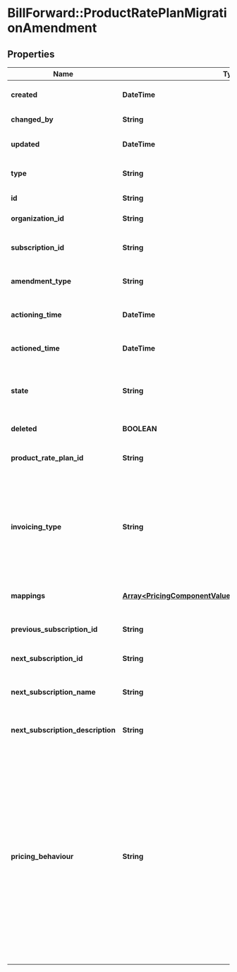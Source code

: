 # BillForward::ProductRatePlanMigrationAmendment

## Properties
Name | Type | Description | Notes
------------ | ------------- | ------------- | -------------
**created** | **DateTime** | { \&quot;description\&quot; : \&quot;The UTC DateTime when the object was created.\&quot;, \&quot;verbs\&quot;:[] } | [optional] 
**changed_by** | **String** | { \&quot;description\&quot; : \&quot;ID of the user who last updated the entity.\&quot;, \&quot;verbs\&quot;:[] } | [optional] 
**updated** | **DateTime** | { \&quot;description\&quot; : \&quot;The UTC DateTime when the object was last updated.\&quot;, \&quot;verbs\&quot;:[] } | [optional] 
**type** | **String** | { \&quot;description\&quot; : \&quot;\&quot;, \&quot;default\&quot; : \&quot;\&quot;, \&quot;verbs\&quot;:[\&quot;POST\&quot;,\&quot;GET\&quot;] } | 
**id** | **String** | { \&quot;description\&quot; : \&quot;\&quot;, \&quot;verbs\&quot;:[\&quot;GET\&quot;] } | [optional] 
**organization_id** | **String** | { \&quot;description\&quot; : \&quot;\&quot;, \&quot;verbs\&quot;:[\&quot;\&quot;] } | [optional] 
**subscription_id** | **String** | { \&quot;description\&quot; : \&quot;\&quot;, \&quot;verbs\&quot;:[\&quot;POST\&quot;,\&quot;PUT\&quot;,\&quot;GET\&quot;] } | 
**amendment_type** | **String** | { \&quot;description\&quot; : \&quot;Type of amendment\&quot;, \&quot;verbs\&quot;:[\&quot;POST\&quot;,\&quot;GET\&quot;] } | 
**actioning_time** | **DateTime** | { \&quot;description\&quot; : \&quot;When the amendment will run\&quot;, \&quot;verbs\&quot;:[\&quot;POST\&quot;,\&quot;PUT\&quot;,\&quot;GET\&quot;] } | [optional] 
**actioned_time** | **DateTime** | { \&quot;description\&quot; : \&quot;The time the amendment completed.\&quot;, \&quot;verbs\&quot;:[\&quot;GET\&quot;] } | [optional] 
**state** | **String** | Whether the subscription-amendment is: pending (to be actioned in the future), succeeded (actioning completed), failed (actioning was attempted but no effect was made) or discarded (the amendment had been cancelled before being actioned). Default: Pending | 
**deleted** | **BOOLEAN** | { \&quot;description\&quot; : \&quot;Is the amendment deleted.\&quot;, \&quot;verbs\&quot;:[\&quot;GET\&quot;] } | [default to false]
**product_rate_plan_id** | **String** | { \&quot;description\&quot; : \&quot;Identifier of the rate-plan the subscription to migrate to\&quot;, \&quot;verbs\&quot;:[\&quot;POST\&quot;,\&quot;GET\&quot;] } | 
**invoicing_type** | **String** | { \&quot;description\&quot; : \&quot;&lt;span class&#x3D;\\\&quot;label label-default\\\&quot;&gt;Immediate&lt;/span&gt; invoicing will result in an invoice being issued immediately for migration charges. &lt;span class&#x3D;\\\&quot;label label-default\\\&quot;&gt;Aggregated&lt;/span&gt; invoicing will generate a charge to be added to the next issued invoice, for example at the current billing period end.\&quot;,  \&quot;default\&quot; : \&quot;Immediate\&quot;, \&quot;verbs\&quot;:[\&quot;POST\&quot;,\&quot;GET\&quot;] } | 
**mappings** | [**Array&lt;PricingComponentValueMigrationAmendmentMapping&gt;**](PricingComponentValueMigrationAmendmentMapping.md) | { \&quot;description\&quot; : \&quot;Mapping  of new rate-plans pricing-components to values\&quot;, \&quot;verbs\&quot;:[\&quot;POST\&quot;,\&quot;GET\&quot;] } | [optional] 
**previous_subscription_id** | **String** | { \&quot;description\&quot; : \&quot;ID of the previous subscription.\&quot;, \&quot;verbs\&quot;:[\&quot;GET\&quot;] } | [optional] 
**next_subscription_id** | **String** | { \&quot;description\&quot; : \&quot;ID of the next subscription.\&quot;, \&quot;verbs\&quot;:[\&quot;GET\&quot;] } | [optional] 
**next_subscription_name** | **String** | { \&quot;description\&quot; : \&quot;User definable friendly name for the migrated subscription.\&quot;, \&quot;verbs\&quot;:[\&quot;POST\&quot;,\&quot;GET\&quot;] } | [optional] 
**next_subscription_description** | **String** | { \&quot;description\&quot; : \&quot;User definable description for the migrated subscription.\&quot;, \&quot;verbs\&quot;:[\&quot;POST\&quot;,\&quot;GET\&quot;] } | [optional] 
**pricing_behaviour** | **String** | { \&quot;description\&quot; : \&quot;Pricing behaviour defines how migration charges are calculated. &lt;span class&#x3D;\\\&quot;label label-default\\\&quot;&gt;DifferenceProRated&lt;/span&gt; calculates the difference between in-advance charges of the existing and new rate-plan, then pro-rates based on time remaining. &lt;span class&#x3D;\\\&quot;label label-default\\\&quot;&gt;None&lt;/span&gt; sets the migration charge as zero cost. &lt;span class&#x3D;\\\&quot;label label-default\\\&quot;&gt;Full&lt;/span&gt; sets the costs as the total of the new rate-plans in-advance charges.  &lt;span class&#x3D;\\\&quot;label label-default\\\&quot;&gt;Difference&lt;/span&gt; is the same calculation as &lt;span class&#x3D;\\\&quot;label label-default\\\&quot;&gt;DifferenceProRated&lt;/span&gt; but no pro-ration is applied.  &lt;span class&#x3D;\\\&quot;label label-default\\\&quot;&gt;ProRated&lt;/span&gt; differs depending on two cases; when moving to a rate-plan of the same duration it pro-rates the in-advance charges of the new rate-plan. If the duration is different, a credit-note will be issued any remaining time on the existing plans billing period.\&quot;, \&quot;default\&quot; : \&quot;DifferenceProRated\&quot;,  \&quot;verbs\&quot;:[\&quot;POST\&quot;,\&quot;GET\&quot;] } | 


